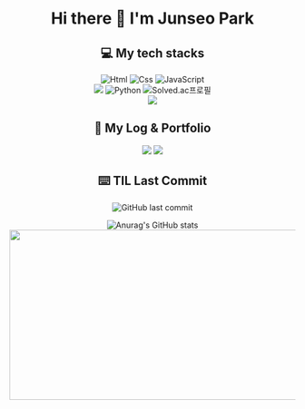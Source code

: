 
<h1 align="center">Hi there 👋 I'm Junseo Park</h1>

<h2 align="center">💻 My tech stacks</h2>

<p align="center">
  <img alt="Html" src="https://img.shields.io/badge/HTML5-E34F26.svg?&style=for-the-badge&logo=HTML5&logoColor=white"/>
  <img alt="Css" src="https://img.shields.io/badge/CSS3-1572B6.svg?&style=for-the-badge&logo=CSS3&logoColor=white"/>
  <img alt="JavaScript" src="https://img.shields.io/badge/JavaScriipt-F7DF1E.svg?&style=for-the-badge&logo=JavaScript&logoColor=black"/>
  <br>
  <img src="https://img.shields.io/badge/spring-6DB33F?style=for-the-badge&logo=spring&logoColor=white">
  <img alt="Python" src="https://img.shields.io/badge/Python-3776AB.svg?&style=for-the-badge&logo=Python&logoColor=white"/>
  <img src="http://mazassumnida.wtf/api/mini/generate_badge?boj=ppp9177" alt="Solved.ac프로필"/>
  <br>
  <img src="https://img.shields.io/badge/WebAssembly-20232a.svg?style=for-the-badge&logo=webassembly&logoColor=654FF0"/>
</p>

<!-- ![Top Langs](https://github-readme-stats-sigma-five.vercel.app/api/top-langs/?username=HoyiTT&show_icons=true&theme=radical) -->

<h2 align="center">📖 My Log & Portfolio </h2>
<p align="center">
  <a href="https://jspark33.tistory.com"><img src="https://img.shields.io/badge/HoyiTT-E5511E?style=flat-square&logo=Tistory&logoColor=white"/></a>
  <a href="https://hoyitt.notion.site/80609dd5c3f240e79667424b2cdf4ba2?pvs=4"><img src="https://img.shields.io/badge/HoyiTT-ffffff?style=flat-square&logo=notion&logoColor=black"/></a>
</p>

<h2 align="center">⌨️ TIL Last Commit</h2>
<p align="center">
  <img src="https://img.shields.io/github/last-commit/PoroGramr/TIL" alt="GitHub last commit"/>
</p>

<p align="center">
  <img src="https://github-readme-stats-sigma-five.vercel.app/api?username=PoroGramr&show_icons=true&theme=radical" alt="Anurag's GitHub stats"/>
  <a href="https://github.com/devxb/gitanimals">
<img
  src="https://render.gitanimals.org/farms/PoroGramr"
  width="600"
  height="300"
/>
</a>
</p>



<!--
**HoyiTT/HoyiTT** is a ✨ _special_ ✨ repository because its `README.md` (this file) appears on your GitHub profile.

Here are some ideas to get you started:

- 🔭 I’m currently working on ...
- 🌱 I’m currently learning ...
- 👯 I’m looking to collaborate on ...
- 🤔 I’m looking for help with ...
- 💬 Ask me about ...
- 📫 How to reach me: ...
- 😄 Pronouns: ...
- ⚡ Fun fact: ...
-->
